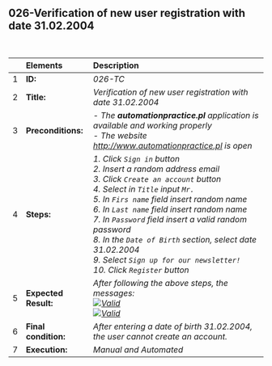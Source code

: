 ##  026-Verification of new user registration with date 31.02.2004

<br>

|     | Elements             | Description                                                                               |
| :-- | :------------------- | :---------------------------------------------------------------------------------------- |
| 1   | **ID:**              | _026-TC_                                                                                  |
| 2   | **Title:**           | _Verification of new user registration with date 31.02.2004_                              |
| 3   | **Preconditions:**   | _- The **automationpractice.pl** application is available and working properly <br> - The website http://www.automationpractice.pl is open_ |
| 4   | **Steps:**           | _1. Click `Sign in` button <br> 2. Insert a random address email <br> 3. Click `Create an account` button <br> 4. Select in `Title` input `Mr.` <br> 5. In `Firs name` field insert random name <br> 6. In `Last name` field insert random name <br> 7. In `Password` field insert a valid random password <br> 8. In the `Date of Birth` section, select date 31.02.2004 <br> 9. Select `Sign up for our newsletter!` <br> 10. Click `Register` button_ |
| 5   | **Expected Result:** | _After following the above steps, the messages: <br> [![Valid](https://img.shields.io/badge/There%20is%201%20error-f3515c)](#) <br> [![Valid](https://img.shields.io/badge/Invalid%20date%20of%20birth.-f3515c)](#)_ |
| 6   | **Final condition:** | _After entering a date of birth 31.02.2004, the user cannot create an account._           |
| 7   | **Execution:**       | _Manual and Automated_                                                                    |

